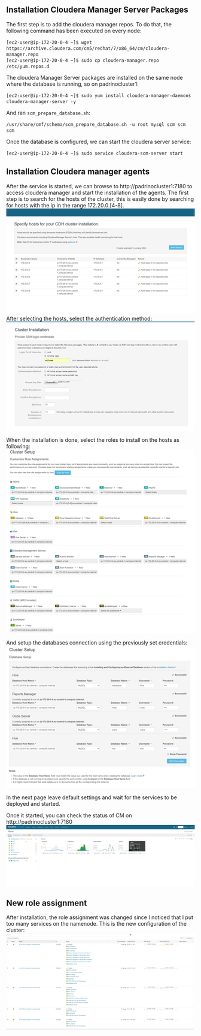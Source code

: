 ## Installation Cloudera Manager Server Packages
The first step is to add the cloudera manager repos. To do that, the following command has been executed on every node:
```
[ec2-user@ip-172-20-0-4 ~]$ wget https://archive.cloudera.com/cm5/redhat/7/x86_64/cm/cloudera-manager.repo
[ec2-user@ip-172-20-0-4 ~]$ sudo cp cloudera-manager.repo /etc/yum.repos.d
```

The cloudera Manager Server packages are installed on the same node where the database is running, so on padrinocluster1:
```
[ec2-user@ip-172-20-0-4 ~]$ sudo yum install cloudera-manager-daemons cloudera-manager-server -y
```
And ran `scm_prepare_database.sh`:
```
/usr/share/cmf/schema/scm_prepare_database.sh -u root mysql scm scm scm
```
Once the database is configured, we can start the cloudera server service:
```
[ec2-user@ip-172-20-0-4 ~]$ sudo service cloudera-scm-server start
```

## Installation Cloudera manager agents
After the service is started, we can browse to http://padrinocluster1:7180 to access cloudera manager and start the installation of the agents. 
The first step is to search for the hosts of the cluster, this is easily done by searching for hosts with the ip in the range 172.20.0.[4-8].
![host selection](../png/host_selection.png)
After selecting the hosts, select the authentication method:
![auth](../png/auth_settings.png)

When the installation is done, select the roles to install on the hosts as following:
![auth](../png/cluster_setup.png)

And setup the databases connection using the previously set credentials:
![auth](../png/databases.png)

In the next page leave default settings and wait for the services to be deployed and started.

Once it started, you can check the status of CM on http://padrinocluster1:7180
![cm](./3_cm_installed.png)

## New role assignment
After installation, the role assignment was changed since I noticed that I put too many services on the namenode. This is the new configuration of the cluster:
![new nodes](../png/new_roles.png)